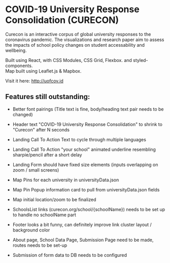 # COVID-19 University Response Consolidation (CURECON)
Curecon is an interactive corpus of global university responses to the coronavirus pandemic. The visualizations and research paper aim to assess the impacts of school policy changes on student accessability and wellbeing. 

Built using React, with CSS Modules, CSS Grid, Flexbox. and styled-components. <br/>
Map built using Leaflet.js & Mapbox. 

Visit it here: http://uofcov.id

## Features still outstanding:
- Better font pairings (Title text is fine, body/heading text pair needs to be changed)
- Header text "COVID-19 University Response Consolidation" to shrink to "Curecon" after N seconds

- Landing Call To Action Text to cycle through multiple languages
- Landing Call To Action "your school" animated underline resembling sharpie/pencil after a short delay
- Landing Form should have fixed size elements (inputs overlapping on zoom / small screens)

- Map Pins for each university in universityData.json
- Map Pin Popup information card to pull from universityData.json fields
- Map initial location/zoom to be finalized

- SchoolsList links (curecon.org/school/{schoolName}) needs to be set up to handle no schoolName part

- Footer looks a bit funny, can definitely improve link cluster layout / background color

- About page, School Data Page, Submission Page need to be made, routes needs to be set-up
- Submission of form data to DB needs to be configured